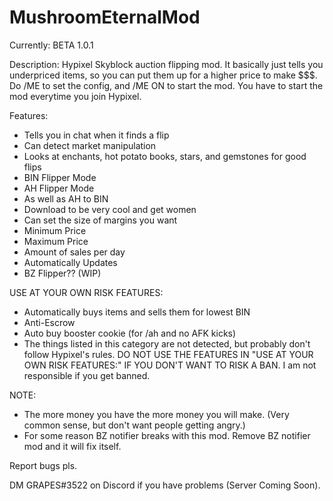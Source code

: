 # MushroomEternalMod
Currently: BETA 1.0.1

Description:
Hypixel Skyblock auction flipping mod. It basically just tells you underpriced items, so you can put them up for a higher price to make $$$. Do /ME to set the config, and /ME ON to start the mod. You have to start the mod everytime you join Hypixel.

Features:
- Tells you in chat when it finds a flip
- Can detect market manipulation
- Looks at enchants, hot potato books, stars, and gemstones for good flips
- BIN Flipper Mode
- AH Flipper Mode
- As well as AH to BIN
- Download to be very cool and get women
- Can set the size of margins you want
- Minimum Price
- Maximum Price
- Amount of sales per day
- Automatically Updates
- BZ Flipper?? (WIP)

USE AT YOUR OWN RISK FEATURES:
- Automatically buys items and sells them for lowest BIN
- Anti-Escrow
- Auto buy booster cookie (for /ah and no AFK kicks)
- The things listed in this category are not detected, but probably don't follow Hypixel's rules. DO NOT USE THE FEATURES IN "USE AT YOUR OWN RISK FEATURES:" IF YOU DON'T WANT TO RISK A BAN. I am not responsible if you get banned.

NOTE: 
- The more money you have the more money you will make. (Very common sense, but don't want people getting angry.) 
- For some reason BZ notifier breaks with this mod. Remove BZ notifier mod and it will fix itself.

Report bugs pls.

DM GRAPES#3522 on Discord if you have problems (Server Coming Soon).

